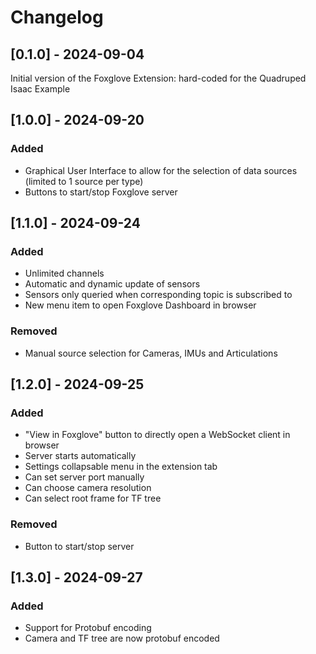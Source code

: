 # Changelog

## [0.1.0] - 2024-09-04

Initial version of the Foxglove Extension: hard-coded for the Quadruped Isaac Example

## [1.0.0] - 2024-09-20

### Added

- Graphical User Interface to allow for the selection of data sources (limited to 1 source per type)
- Buttons to start/stop Foxglove server

## [1.1.0] - 2024-09-24

### Added

- Unlimited channels
- Automatic and dynamic update of sensors
- Sensors only queried when corresponding topic is subscribed to
- New menu item to open Foxglove Dashboard in browser

### Removed

- Manual source selection for Cameras, IMUs and Articulations

## [1.2.0] - 2024-09-25

### Added

- "View in Foxglove" button to directly open a WebSocket client in browser
- Server starts automatically
- Settings collapsable menu in the extension tab
- Can set server port manually
- Can choose camera resolution
- Can select root frame for TF tree

### Removed

- Button to start/stop server

## [1.3.0] - 2024-09-27

### Added

- Support for Protobuf encoding
- Camera and TF tree are now protobuf encoded